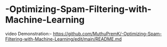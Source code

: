 # -Optimizing-Spam-Filtering-with-Machine-Learning
video Demonstration:-  https://github.com/MuthuPremK/-Optimizing-Spam-Filtering-with-Machine-Learning/edit/main/README.md
